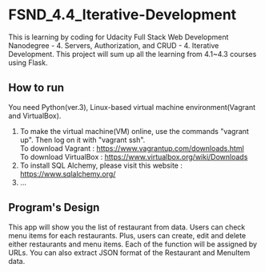 # FSND_4.4_Iterative-Development
This is learning by coding for Udacity Full Stack Web Development Nanodegree - 4. Servers, Authorization, and CRUD - 4. Iterative Development. This project will sum up all the learning from 4.1~4.3 courses using Flask.

## How to run
You need Python(ver.3), Linux-based virtual machine environment(Vagrant and VirtualBox).
  1. To make the virtual machine(VM) online, use the commands "vagrant up". Then log on it with "vagrant ssh". </br>
    To download Vagrant : https://www.vagrantup.com/downloads.html</br>
    To download VirtualBox : https://www.virtualbox.org/wiki/Downloads
  2. To install SQL Alchemy, please visit this website : https://www.sqlalchemy.org/
  3. ...

## Program's Design
This app will show you the list of restaurant from data. Users can check menu items for each restaurants. Plus, users can create, edit and delete either restaurants and menu items. Each of the function will be assigned by URLs. You can also extract JSON format of the Restaurant and MenuItem data.
